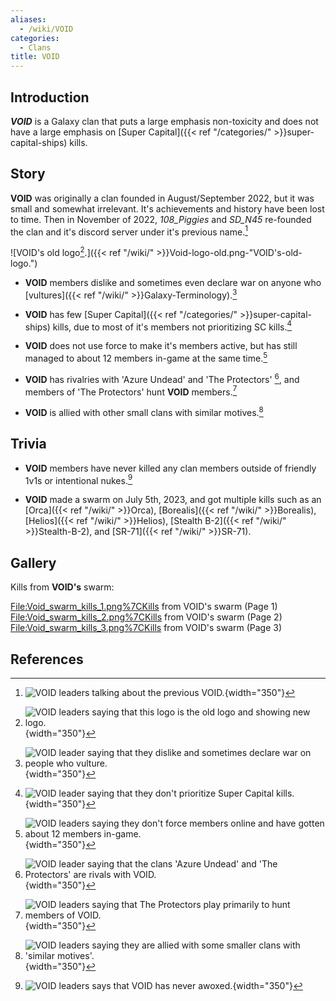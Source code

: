 ```yaml
---
aliases:
  - /wiki/VOID
categories:
  - Clans
title: VOID
---
```


## Introduction

**_VOID_** is a Galaxy clan that puts a large emphasis non-toxicity and does not have a large emphasis on [Super Capital]({{< ref "/categories/" >}}super-capital-ships) kills.

## Story

**VOID** was originally a clan founded in August/September 2022, but it was small and somewhat irrelevant. It's achievements and history have been lost to time. Then in November of 2022, _108_Piggies_ and _SD_N45_ re-founded the clan and it's discord server under it's previous name.[^1]

![VOID's old logo[^2].]({{< ref "/wiki/" >}}Void-logo-old.png-"VOID's-old-logo.")

- **VOID** members dislike and sometimes even declare war on anyone who [vultures]({{< ref "/wiki/" >}}Galaxy-Terminology).[^4]

<!-- -->

- **VOID** has few [Super Capital]({{< ref "/categories/" >}}super-capital-ships) kills, due to most of it's members not prioritizing SC kills.[^5]

<!-- -->

- **VOID** does not use force to make it's members active, but has still managed to about 12 members in-game at the same time.[^6]

<!-- -->

- **VOID** has rivalries with 'Azure Undead' and 'The Protectors' [^7], and members of 'The Protectors' hunt **VOID** members.[^8]

<!-- -->

- **VOID** is allied with other small clans with similar motives.[^9]

## Trivia

- **VOID** members have never killed any clan members outside of friendly 1v1s or intentional nukes.[^10]

<!-- -->

- **VOID** made a swarm on July 5th, 2023, and got multiple kills such as an [Orca]({{< ref "/wiki/" >}}Orca), [Borealis]({{< ref "/wiki/" >}}Borealis), [Helios]({{< ref "/wiki/" >}}Helios), [Stealth B-2]({{< ref "/wiki/" >}}Stealth-B-2), and [SR-71]({{< ref "/wiki/" >}}SR-71).

## Gallery

Kills from **VOID's** swarm:

<File:Void_swarm_kills_1.png%7CKills> from VOID's swarm (Page 1) <File:Void_swarm_kills_2.png%7CKills> from VOID's swarm (Page 2) <File:Void_swarm_kills_3.png%7CKills> from VOID's swarm (Page 3)

## References

<references />

[^1]: ![VOID leaders talking about the previous
VOID.](Void_citation_old_void.png "VOID leaders talking about the previous VOID."){width="350"}

[^2]: ![VOID leaders saying that this logo is the old logo and showing new
logo.](Void_citation_logo.png "VOID leaders saying that this logo is the old logo and showing new logo."){width="350"}

[^3]: ![VOID leaders saying that this logo is the old logo and showing new
logo.](Void_citation_logo.png "VOID leaders saying that this logo is the old logo and showing new logo."){width="350"}

[^4]: ![VOID leader saying that they dislike and sometimes declare war on
people who
vulture.](Void_citation_warring_vultures.png "VOID leader saying that they dislike and sometimes declare war on people who vulture."){width="350"}

[^5]: ![VOID leader saying that they don't prioritize Super Capital
kills.](Void_citation_no_sc_kills.png "VOID leader saying that they don't prioritize Super Capital kills."){width="350"}

[^6]: ![VOID leaders saying they don't force members online and have
gotten about 12 members
in-game.](Void_citation_12_players.png "VOID leaders saying they don't force members online and have gotten about 12 members in-game."){width="350"}

[^7]: ![VOID leader saying that the clans 'Azure Undead' and 'The
Protectors' are rivals with
VOID.](Void_citation_rivals.png "VOID leader saying that the clans 'Azure Undead' and 'The Protectors' are rivals with VOID."){width="350"}

[^8]: ![VOID leaders saying that The Protectors play primarily to hunt
members of
VOID.](Void_citation_tp_hunting.png "VOID leaders saying that The Protectors play primarily to hunt members of VOID."){width="350"}

[^9]: ![VOID leaders saying they are allied with some smaller clans with
'similar
motives'.](Void_citation_allies.png "VOID leaders saying they are allied with some smaller clans with 'similar motives'."){width="350"}

[^10]: ![VOID leaders says that VOID has never
awoxed.](Void_citation_no_awox.png "VOID leaders says that VOID has never awoxed."){width="350"}
